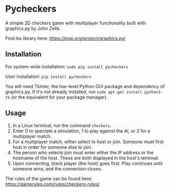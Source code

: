 # Pycheckers
A simple 2D checkers game with multiplayer functionality built with graphics.py by John Zelle.

Find his library here: https://pypi.org/project/graphics.py/


## Installation
For system-wide installation: `sudo pip install pycheckers`

User installation: `pip install pycheckers`

You will need Tkinter, the low-level Python GUI package and dependency of graphics.py. If it's not already installed, run `sudo apt-get install python3-tk` (or the equivalent for your package manager).


## Usage
1. In a Linux terminal, run the command `checkers`.
2. Enter 0 to spectate a simulation, 1 to play against the AI, or 2 for a multiplayer match.
3. For a multiplayer match, either select to host or join. Someone must first host in order for someone else to join.
4. The person who selects join must enter either the IP address or the hostname of the host. These are both displayed in the host's terminal.
5. Upon connecting, black player (the host) goes first. Play continues until someone wins, and the connection closes.


The rules of the game can be found here: https://gamerules.com/rules/checkers-rules/
